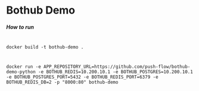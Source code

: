 # Bothub Demo

 ##### How to run 
 #
    docker build -t bothub-demo . 
 #
    docker run -e APP_REPOSITORY_URL=https://github.com/push-flow/bothub-demo-python -e BOTHUB_REDIS=10.200.10.1 -e BOTHUB_POSTGRES=10.200.10.1 -e BOTHUB_POSTGRES_PORT=5432 -e BOTHUB_REDIS_PORT=6379 -e BOTHUB_REDIS_DB=2 -p "8000:80" bothub-demo

